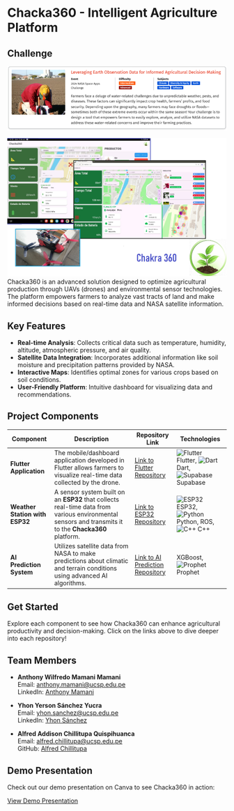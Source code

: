 # Chacka360 - Intelligent Agriculture Platform

## Challenge
![Chacka360 Challenge](/images/challenge.PNG)

![Chacka360 Challenge](/images/gooapp.jpg)
Chacka360 is an advanced solution designed to optimize agricultural production through UAVs (drones) and environmental sensor technologies. The platform empowers farmers to analyze vast tracts of land and make informed decisions based on real-time data and NASA satellite information.

## Key Features
- **Real-time Analysis**: Collects critical data such as temperature, humidity, altitude, atmospheric pressure, and air quality.
- **Satellite Data Integration**: Incorporates additional information like soil moisture and precipitation patterns provided by NASA.
- **Interactive Maps**: Identifies optimal zones for various crops based on soil conditions.
- **User-Friendly Platform**: Intuitive dashboard for visualizing data and recommendations.

## Project Components

| Component                                 | Description                                                                                       | Repository Link                                      | Technologies                                                                                                        |
|-------------------------------------------|---------------------------------------------------------------------------------------------------|-----------------------------------------------------|---------------------------------------------------------------------------------------------------------------------|
| **Flutter Application**                   | The mobile/dashboard application developed in Flutter allows farmers to visualize real-time data collected by the drone. | [Link to Flutter Repository](https://github.com/yysy001/NasaSpaceChallenge) | ![Flutter](https://img.icons8.com/color/48/000000/flutter.png) Flutter, ![Dart](https://img.icons8.com/color/48/000000/dart.png) Dart, ![Supabase](https://img.icons8.com/color/48/000000/supabase.png) Supabase |
| **Weather Station with ESP32**           | A sensor system built on an **ESP32** that collects real-time data from various environmental sensors and transmits it to the **Chacka360** platform. | [Link to ESP32 Repository](https://github.com/yysy001/NasaSpaceChallengeHard) | ![ESP32](https://img.icons8.com/color/48/000000/arduino.png) ESP32, ![Python](https://img.icons8.com/color/48/000000/python.png) Python,  ROS, ![C++](https://img.icons8.com/color/48/000000/c-plus-plus-logo.png) C++ |
| **AI Prediction System**                  | Utilizes satellite data from NASA to make predictions about climatic and terrain conditions using advanced AI algorithms. | [Link to AI Prediction Repository](https://github.com/yysy001/NasaSpaceChanllengeIA) |  XGBoost, ![Prophet](https://img.icons8.com/color/48/000000/artificial-intelligence.png) Prophet |

## Get Started
Explore each component to see how Chacka360 can enhance agricultural productivity and decision-making. Click on the links above to dive deeper into each repository!

## Team Members

- **Anthony Wilfredo Mamani Mamani**  
  Email: [anthony.mamani@ucsp.edu.pe](mailto:anthony.mamani@ucsp.edu.pe)  
  LinkedIn: [Anthony Mamani](https://linkedin.com/in/anthony-mamani-mamani-08768b1b4)

- **Yhon Yerson Sánchez Yucra**  
  Email: [yhon.sanchez@ucsp.edu.pe](mailto:yhon.sanchez@ucsp.edu.pe)  
  LinkedIn: [Yhon Sánchez](https://www.linkedin.com/in/yerson-sanchez)

- **Alfred Addison Chillitupa Quispihuanca**  
  Email: [alfred.chillitupa@ucsp.edu.pe](mailto:alfred.chillitupa@ucsp.edu.pe)  
  GitHub: [Alfred Chillitupa](https://github.com/Alfred-CQ)

## Demo Presentation
Check out our demo presentation on Canva to see Chacka360 in action:

[View Demo Presentation](https://www.canva.com/design/DAGSwj9u8FY/OsYKgevyE82RYvVIGhcdjg/view?utm_content=DAGSwj9u8FY&utm_campaign=designshare&utm_medium=link&utm_source=editor)
